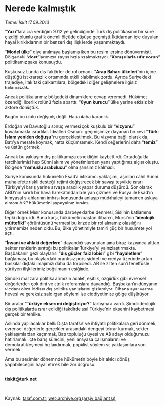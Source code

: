 # Nerede kalmıştık

*Temel İskit 17.09.2013*

<div class="yazi"><p>“<b>Yazı</b>”lara ara verdiğim 2012’ye gelindiğinde Türk dış politikasının bir süre çizdiği olumlu grafik önemli ölçüde düşüşe geçmişti. İktidardan içte duyulan hayal kırıklıklarının bir benzeri dış ilişkilerde yaşanmaktaydı.</p>
<p>“<b>Model ülke</b>” diye anılmaya başlamış iken bu resim tersine dönüvermişti. Bölgedeki “<b>dost</b>”larımızın sayısı hızla azalmaktaydı. “<b>Komşularla sıfır sorun</b>” politikamız şaka konusuydu. </p>
<p>Kuşkusuz bunda dış faktörler de rol oynadı. “<b>Arap Baharı ülkeleri</b>”nin içine düştüğü istikrarsızlık ortamında etkili olabilmek zordu. Ayrıca Suriye’deki trajediye, Irak’taki çalkantılara, bölgedeki diğer gelişmelere ilgisiz kalamazdık.</p>
<p>Ancak politikalarımız bölgedeki dinamiklere cevap veremedi. Hükümet özendiği liderlik rolünü fazla abarttı. “<b>Oyun kurucu</b>” ülke yerine etkisiz bir aktöre dönüştük.</p>
<p>Bugün bu tablo değişmiş değil. Hatta daha karanlık. </p>
<p>Erdoğan ve Davutoğlu sonuç vermesi çok kuşkulu bir “<b>vizyonu</b>” kovalamakta ısrarlılar. İdealleri Osmanlı geçmişimize dayanan bir nevi “<b>Türk-İslam yeniden doğuşu</b>”nu gerçekleştirmek. Bu vizyona bağlı olarak da, Batı’ya mesafe koymak, hatta küçümsemek. Kendi değerlerini daha “<b>temiz</b>” ve üstün görmek. </p>
<p>Ancak bu yaklaşım dış politikamıza esnekliğini kaybettirdi. Ortadoğu’da tercihlerimizi hep Sünni akım ve yönetimlerden yana yaptığımız algısı oluştu. Bölgede “<b>namuslu arabulucu</b>” olma şansımız kalmadı. </p>
<p>Suriye konusunda hükümetin Esad’a intikamcı yaklaşımı, aşırıları dâhil Sünni muhalefete riskli desteği, rejimi değiştirecek bir savaşı teşvikte ısrarı Türkiye’yi barış yerine savaşa aracılık yapar duruma düşürdü. Son olarak ABD’nin sınırlı bir hava harekâtından bile yan çizmesi ve Rusya ile Esad’ın kimyasal silahlarının imhası konusunda anlaşıp müdahaleyi tamamen askıya alması AKP hükümetini yapayalnız bıraktı.</p>
<p>Diğer örnek Mısır konusunda darbeye darbe denmesi, Sisi’nin katliamına tepki doğru idi. Buna karşı, hükümetin baştan itibaren, Mursi’nin “<b>ideolojik müttefiki</b>” görüntüsünü vermesi bu krizde bir rol almamız olasılığını yitirmemize neden oldu. Bu, ülke yönetimiyle tamiri güç bir husumete yol açtı.</p>
<p>“<b>İnsani ve ahlaki değerlere</b>” dayandığı savunulan ama biraz kazıyınca alttan sekter renklerin sırıttığı bu politikalar Türkiye’yi yalnızlaştırmakta. Başbakanın gezi olaylarını “<b>dış güçler, faiz lobisi</b>” gibi “<b>hayaletlere</b>” bağlaması, bu olaylardaki orantısız polis şiddeti ve medya üzerinde artan baskılar dıştaki imajımızı daha da törpüledi. AB ile zaten sun’i teneffüsle yürüyen ilişkilerimiz boğulmanın eşiğinde. </p>
<p>Şimdiki manzara politikalarımızın adalet, eşitlik, özgürlük gibi evrensel değerlerden çok dinî ve etnik referanslara dayandığı. Başbakan’ın dünyanın vicdanı olma iddiası dış politika yanlışlarını gizlemiyor. Cihana ayar verme hevesi ve gereksiz saldırgan söylemi ise ciddiyetimize gölge düşürüyor.</p>
<p>Bir aralar “<b>Türkiye eksen mi değiştiriyor?</b>” tartışması vardı. Şimdi ideolojik dış politikalarda ısrar edildiği takdirde asıl Türkiye’nin eksenini kaybetmesi gerçek bir tehlike.</p>
<p>Aslında yapılacaklar belli: Dışta tarafsız ve ihtiyatlı politikalara geri dönmek, evrensel değerlerle gerçekler arasındaki dengeyi tekrar kurmak, sekter yaklaşımlardan kaçınmak, Batı topluluğu üyesi ve AB adayı olduğumuzu hatırlamak, içte barış sürecini, yeni anayasa çalışmalarını ve demokratikleşmeyi hızlandırmak, popülist söylem ve yaklaşımlara son vermek.</p>
<p>Ama bu seçimler döneminde hükümetin böyle bir akılcı dönüş yapabileceğini hayal etmek bile zor doğrusu.</p><b>
<p><br/>tiskit@turk.net</p>
<p></p></b> 
</div>

Kaynak: [taraf.com.tr](http://www.taraf.com.tr:80/temel-iskit/makale-nerede-kalmistik-5.htm), [web.archive.org (arşiv bağlantısı)](http://web.archive.org/web/20130919000053/http://www.taraf.com.tr:80/temel-iskit/makale-nerede-kalmistik-5.htm)
